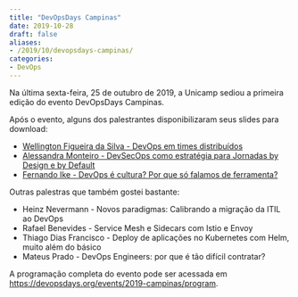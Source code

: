 ```yaml
---
title: "DevOpsDays Campinas"
date: 2019-10-28
draft: false
aliases:
- /2019/10/devopsdays-campinas/
categories:
- DevOps
---
```

Na última sexta-feira, 25 de outubro de 2019, a Unicamp sediou a primeira edição do evento DevOpsDays Campinas.

Após o evento, alguns dos palestrantes disponibilizaram seus slides para download:

* [Wellington Figueira da Silva - DevOps em times distribuídos](https://speakerdeck.com/wsilva/devops-em-times-distribuidos-devopsdays-campinas-2019)
* [Alessandra Monteiro - DevSecOps como estratégia para Jornadas by Design e by Default](https://github.com/Adolce/Eventos_2019/blob/master/DEVOPSDAYS_CAMPINAS_DEVOPS_para_Jornada_byDesign_by_Default.pdf)
* [Fernando Ike - DevOps é cultura? Por que só falamos de ferramenta?](https://speakerdeck.com/fernandoike/devops-e-cultura-por-que-so-falamos-de-ferramenta-110f8921-477b-41df-84a8-b59403ef99d3)

Outras palestras que também gostei bastante:

* Heinz Nevermann - Novos paradigmas: Calibrando a migração da ITIL ao DevOps
* Rafael Benevides - Service Mesh e Sidecars com Istio e Envoy
* Thiago Dias Francisco - Deploy de aplicações no Kubernetes com Helm, muito além do básico
* Mateus Prado - DevOps Engineers: por que é tão difícil contratar?

A programação completa do evento pode ser acessada em https://devopsdays.org/events/2019-campinas/program.

